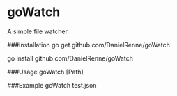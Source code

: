# goWatch
A simple file watcher.


###Installation
go get github.com/DanielRenne/goWatch

go install github.com/DanielRenne/goWatch

###Usage
goWatch [Path]

###Example
goWatch test.json

